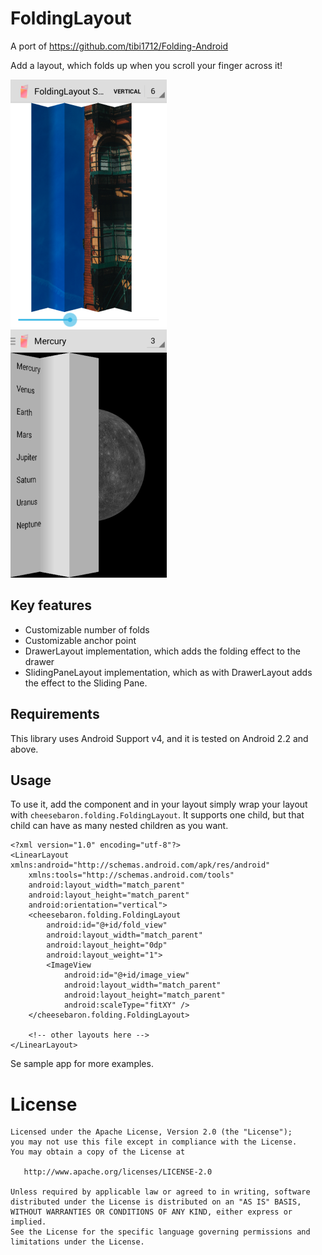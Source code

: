 FoldingLayout
=============

A port of https://github.com/tibi1712/Folding-Android


Add a layout, which folds up when you scroll your finger across it!

![screenshot](https://raw.githubusercontent.com/Cheesebaron/FoldingLayout/master/component/screenshots/foldinglayout_folded_anchored_thumb.png)&nbsp;
![screenshot](https://raw.githubusercontent.com/Cheesebaron/FoldingLayout/master/component/screenshots/foldingdrawerlayout_thumb.png)

## Key features

- Customizable number of folds
- Customizable anchor point
- DrawerLayout implementation, which adds the folding effect to the drawer
- SlidingPaneLayout implementation, which as with DrawerLayout adds the effect to the Sliding Pane.

## Requirements

This library uses Android Support v4, and it is tested on Android 2.2 and above.

## Usage

To use it, add the component and in your layout simply wrap your layout with `cheesebaron.folding.FoldingLayout`. It supports one child, but that
child can have as many nested children as you want.

```
<?xml version="1.0" encoding="utf-8"?>
<LinearLayout xmlns:android="http://schemas.android.com/apk/res/android"
    xmlns:tools="http://schemas.android.com/tools"
    android:layout_width="match_parent"
    android:layout_height="match_parent"
    android:orientation="vertical">
    <cheesebaron.folding.FoldingLayout
        android:id="@+id/fold_view"
        android:layout_width="match_parent"
        android:layout_height="0dp"
        android:layout_weight="1">
        <ImageView
            android:id="@+id/image_view"
            android:layout_width="match_parent"
            android:layout_height="match_parent"
            android:scaleType="fitXY" />
    </cheesebaron.folding.FoldingLayout>
    
    <!-- other layouts here -->
</LinearLayout>
```

Se sample app for more examples.

License
=======

```
Licensed under the Apache License, Version 2.0 (the "License");
you may not use this file except in compliance with the License.
You may obtain a copy of the License at

   http://www.apache.org/licenses/LICENSE-2.0

Unless required by applicable law or agreed to in writing, software
distributed under the License is distributed on an "AS IS" BASIS,
WITHOUT WARRANTIES OR CONDITIONS OF ANY KIND, either express or implied.
See the License for the specific language governing permissions and
limitations under the License.
```
